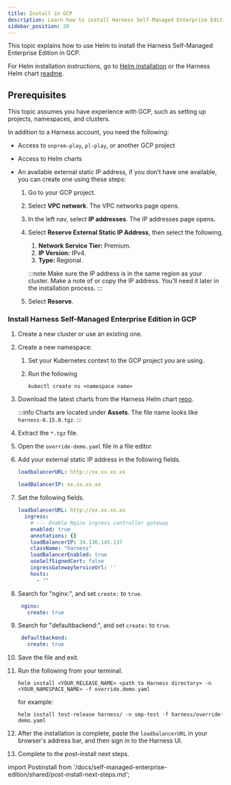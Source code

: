 ```yaml
---
title: Install in GCP
description: Learn how to install Harness Self-Managed Enterprise Edition in GCP.
sidebar_position: 20
---
```


<DocsTag  backgroundColor= "#4279fd" text="Harness Demo Feature"  textColor="#ffffff"/>

This topic explains how to use Helm to install the Harness Self-Managed Enterprise Edition in GCP.

For Helm installation instructions, go to [Helm installation](/docs/category/helm-installation/) or the Harness Helm chart [readme](https://github.com/harness/helm-charts/tree/main?tab=readme-ov-file#harness-helm-charts).

## Prerequisites

This topic assumes you have experience with GCP, such as setting up projects, namespaces, and clusters.

In addition to a Harness account, you need the following:

- Access to `onprem-play`, `pl-play`, or another GCP project
- Access to Helm charts
- An available external static IP address, if you don't have one available, you can create one using these steps:

   1. Go to your GCP project.
   2. Select **VPC network**. The VPC networks page opens.
   3. In the left nav, select **IP addresses**. The IP addresses page opens.
   4. Select **Reserve External Static IP Address**, then select the following.
      1. **Network Service Tier:** Premium.
      2. **IP Version:** IPv4.
      3. **Type:** Regional.

      :::note
      Make sure the IP address is in the same region as your cluster. Make a note of or copy the IP address. You'll need it later in the installation process.
      :::

   5. Select **Reserve**.

### Install Harness Self-Managed Enterprise Edition in GCP

1. Create a new cluster or use an existing one.

2. Create a new namespace:

   1. Set your Kubernetes context to the GCP project you are using.

   2. Run the following

      ```
      kubectl create ns <namespace name>
      ```

3. Download the latest charts from the Harness Helm chart [repo](https://github.com/harness/helm-charts/releases).

    :::info
    Charts are located under **Assets**. The file name looks like `harness-0.15.0.tgz`.
    :::

4. Extract the `*.tgz` file.

5. Open the `override-demo.yaml` file in a file editor.

6. Add your external static IP address in the following fields.

   ```yaml
   loadbalancerURL: http://xx.xx.xx.xx
   ```

   ```yaml
   loadBalancerIP: xx.xx.xx.xx
   ```

7. Set the following fields.

   ```yaml
   loadbalancerURL: http://xx.xx.xx.xx
     ingress:
       # --- Enable Nginx ingress controller gateway
       enabled: true
       annotations: {}
       loadBalancerIP: 34.136.145.137
       className: "harness"
       loadBalancerEnabled: true
       useSelfSignedCert: false
       ingressGatewayServiceUrl: ''
       hosts:
         - ""
   ```

8. Search for "nginx:", and set `create:` to `true`.

   ```yaml
    nginx:
      create: true
   ```

9. Search for "defaultbackend:", and set `create:` to `true`.

   ```yaml
    defaultbackend:
      create: true
   ```


10. Save the file and exit.

11. Run the following from your terminal.

    ```
    helm install <YOUR_RELEASE_NAME> <path to Harness directory> -n <YOUR_NAMESPACE_NAME> -f override.demo.yaml
    ```

    for example:

    ```
    helm install test-release harness/ -n smp-test -f harness/override-demo.yaml
    ```

12. After the installation is complete, paste the `loadbalancerURL` in your browser's address bar, and then sign in to the Harness UI.
13. Complete to the post-install next steps.

import Postinstall from '/docs/self-managed-enterprise-edition/shared/post-install-next-steps.md';

<Postinstall />

